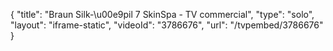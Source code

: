 {
    "title": "Braun Silk-\u00e9pil 7 SkinSpa - TV commercial",
    "type": "solo",
    "layout": "iframe-static",
    "videoId": "3786676",
    "url": "\/tvpembed\/3786676"
}